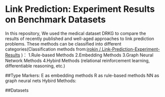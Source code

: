 # Link Prediction: Experiment Results on Benchmark Datasets
In this repository, We used the medical dataset DRKG to compare the results of recently published and well-aged approaches to link prediction problems. These methods can be classified into different categories(Classification methods from:[irokin
/
Link-Prediction-Experiment-Results](https://github.com/irokin/Link-Prediction-Experiment-Results) )：
1.Rule-based Methods
2.Embedding Methods
3.Graph Neural Network Methods
4.Hybird Methods (relational reinforcement learning, differentiable reasoning, etc.)

##Type Markers:
E as embedding methods
R as rule-based methods
NN as graph neural nets
Hybird Methods:


##Datasets
